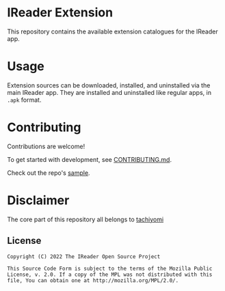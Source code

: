 # IReader Extension

This repository contains the available extension catalogues for the IReader app.

# Usage

Extension sources can be downloaded, installed, and uninstalled via the main IReader app. They are installed and uninstalled like regular apps, in `.apk` format.

# Contributing

Contributions are welcome!

To get started with development, see [CONTRIBUTING.md](./tutorial/CONTRIBUTING.md).

Check out the repo's [sample](https://github.com/kazemcodes/IReader-extensions/tree/master/sources/en).



# Disclaimer

The core part of this repository all belongs to [tachiyomi](https://github.com/tachiyomiorg/tachiyomi-extensions-1.x)


## License

    Copyright (C) 2022 The IReader Open Source Project

    This Source Code Form is subject to the terms of the Mozilla Public
    License, v. 2.0. If a copy of the MPL was not distributed with this
    file, You can obtain one at http://mozilla.org/MPL/2.0/.

